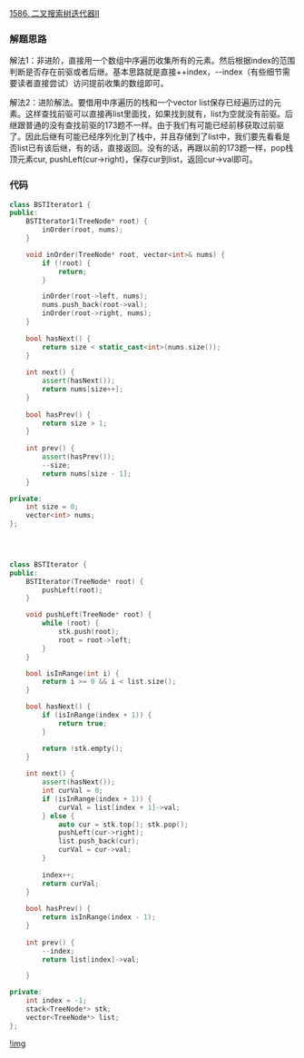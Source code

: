 [1586. 二叉搜索树迭代器II](https://leetcode-cn.com/problems/binary-search-tree-iterator-ii/solution/1zhong-gui-zhong-ju-586-er-cha-sou-suo-s-awjv/)

### 解题思路
解法1：非进阶，直接用一个数组中序遍历收集所有的元素。然后根据index的范围判断是否存在前驱或者后继。基本思路就是直接++index，--index（有些细节需要读者直接尝试）访问提前收集的数组即可。

解法2：进阶解法。要借用中序遍历的栈和一个vector list保存已经遍历过的元素。这样查找前驱可以直接再list里面找，如果找到就有，list为空就没有前驱。后继跟普通的没有查找前驱的173题不一样。由于我们有可能已经前移获取过前驱了。因此后继有可能已经序列化到了栈中，并且存储到了list中，我们要先看看是否list已有该后继，有的话，直接返回。没有的话，再跟以前的173题一样，pop栈顶元素cur, pushLeft(cur->right)，保存cur到list，返回cur->val即可。

### 代码

```cpp
class BSTIterator1 {
public:
    BSTIterator1(TreeNode* root) {
        inOrder(root, nums);
    }

    void inOrder(TreeNode* root, vector<int>& nums) {
        if (!root) {
            return;
        }

        inOrder(root->left, nums);
        nums.push_back(root->val);
        inOrder(root->right, nums);
    }
    
    bool hasNext() {
        return size < static_cast<int>(nums.size());
    }
    
    int next() {
        assert(hasNext());
        return nums[size++];
    }
    
    bool hasPrev() {
        return size > 1;
    }
    
    int prev() {
        assert(hasPrev());
        --size;
        return nums[size - 1];
    }

private:
    int size = 0;
    vector<int> nums;
};



 
class BSTIterator {
public:
    BSTIterator(TreeNode* root) {
        pushLeft(root);
    }

    void pushLeft(TreeNode* root) {
        while (root) {
            stk.push(root);
            root = root->left;
        }
    }

    bool isInRange(int i) {
        return i >= 0 && i < list.size();
    }

    bool hasNext() {
        if (isInRange(index + 1)) {
            return true;
        }

        return !stk.empty();
    }
    
    int next() {
        assert(hasNext());
        int curVal = 0;
        if (isInRange(index + 1)) {
            curVal = list[index + 1]->val;
        } else {
            auto cur = stk.top(); stk.pop();
            pushLeft(cur->right);
            list.push_back(cur);
            curVal = cur->val;
        }
        
        index++;
        return curVal;
    }
    
    bool hasPrev() {
        return isInRange(index - 1);
    }
    
    int prev() {
        --index;
        return list[index]->val;

    }

private:
    int index = -1;
    stack<TreeNode*> stk;
    vector<TreeNode*> list;
};
```

[!img](https://github.com/jyj407/leetcode/blob/master/wechat%20reward%20QRCode.png)
